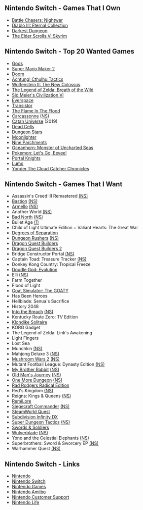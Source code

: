 ## Nintendo Switch - Games That I Own

- [Battle Chasers: Nightwar](https://www.battlechasers.com)
- [Diablo III: Eternal Collection](https://us.diablo3.com/en/switch)
- [Darkest Dungeon](https://www.darkestdungeon.com)
- [The Elder Scrolls V: Skyrim](https://elderscrolls.bethesda.net/en/skyrim)

## Nintendo Switch - Top 20 Wanted Games

- [Gods](https://www.robotriotgames.com/gods_remastered.html)
- [Super Mario Maker 2](https://www.nintendo.com/games/detail/super-mario-maker-2-switch)
- [Doom](https://www.nintendo.com/games/detail/doom-switch)
- [Achtung! Cthulhu Tactics](https://www.nintendo.com/games/detail/achtung-cthulu-tactics-switch)
- [Wolfenstein II: The New Colossus](https://www.nintendo.com/games/detail/wolfenstein-ii-the-new-colossus-switch)
- [The Legend of Zelda: Breath of the Wild](https://www.nintendo.com/games/detail/the-legend-of-zelda-breath-of-the-wild-switch)
- [Sid Meier's Civilization VI](https://www.nintendo.com/games/detail/sid-meiers-civilization-vi-switch)
- [Everspace](https://www.nintendo.com/games/detail/everspace-stellar-edition-switch)
- [Transistor](https://www.nintendo.com/games/detail/transistor-switch)
- [The Flame In The Flood](https://www.nintendo.com/games/detail/the-flame-in-the-flood-complete-edition-switch)
- [Carcassonne](http://www.asmodee-digital.com/en/carcassonne/) [(NS)](https://www.nintendo.com/games/detail/carcassonne-switch)
- [Catan Universe](https://www.nintendo.com/games/detail/catan-universe-switch) (2019)
- [Dead Cells](https://www.nintendo.com/games/detail/dead-cells-switch)
- [Dungeon Stars](https://www.nintendo.com/games/detail/dungeon-stars-switch)
- [Moonlighter](http://moonlighterthegame.com/)
- [Nine Parchments](https://www.nintendo.com/games/detail/nine-parchments-switch)
- [Oceanhorn: Monster of Uncharted Seas](https://www.nintendo.com/games/detail/oceanhorn-monster-of-uncharted-seas-switch)
- [Pokemon: Let's Go, Eevee!](https://www.nintendo.com/games/detail/pokemon-lets-go-eevee-switch)
- [Portal Knights](https://www.nintendo.com/games/detail/portal-knights-switch)
- [Lumo](https://www.nintendo.com/games/detail/lumo-switch)
- [Yonder The Cloud Catcher Chronicles](https://www.nintendo.com/games/detail/yonder-the-cloud-catcher-chronicles-switch)

## Nintendo Switch - Games That I Want

- Assassin's Creed III Remastered [(NS)](https://www.nintendo.com/games/detail/assassins-creed-3-remastered-switch)
- [Bastion](https://www.supergiantgames.com/games/bastion/) [(NS)](https://www.nintendo.com/games/detail/bastion-switch)
- [Armello](https://armello.com) [(NS)](https://www.nintendo.com/games/detail/armello-switch)
- Another World [(NS)](https://www.nintendo.com/games/detail/another-world-switch)
- [Bad North](https://www.badnorth.com) [(NS)](https://www.nintendo.com/games/detail/bad-north-switch)
- Bullet Age [(1)](https://www.nintendo.com/games/detail/bullet-age-switch)
- Child of Light Ultimate Edition + Valiant Hearts: The Great War
- [Degrees of Separation](https://www.nintendo.com/games/detail/degrees-of-separation-switch)
- [Dungeon Rushers](http://dungeon-rushers.com/en/index-en/) [(NS)](https://www.nintendo.com/games/detail/dungeon-rushers-switch)
- [Dragon Quest Builders](https://dragonquest.square-enix-games.com/builders/us/)
- [Dragon Quest Builders 2](https://www.nintendo.com/games/detail/dragon-quest-builders-2-switch)
- Bridge Constructor Portal [(NS)](https://www.nintendo.com/games/detail/bridge-constructor-portal-switch)
- Captain Toad: Treasure Tracker [(NS)](https://www.nintendo.com/games/detail/captain-toad-treasure-tracker-switch)
- Donkey Kong Country: Tropical Freeze
- [Doodle God: Evolution](https://www.nintendo.com/games/detail/doodle-god-evolution-switch)
- Elli [(NS)](https://www.nintendo.com/games/detail/elli-switch)
- Farm Together
- Flood of Light
- [Goat Simulator: The GOATY](https://www.nintendo.com/games/detail/goat-simulator-the-goaty-switch)
- Has Been Heroes
- Hellblade: Senua's Sacrifice
- History 2048
- [Into the Breach](https://subsetgames.com/itb.html) [(NS)](https://www.nintendo.com/games/detail/into-the-breach-switch)
- Kentucky Route Zero: TV Edition
- [Klondike Solitaire](https://www.nintendo.com/games/detail/klondike-solitaire-switch)
- KORG Gadget
- The Legend of Zelda: Link's Awakening
- Light Fingers
- Lost Sea
- Munchkin [(NS)](https://www.nintendo.com/games/detail/munchkin-switch)
- Mahjong Deluxe 3 [(NS)](https://www.nintendo.com/games/detail/mahjong-deluxe-3-switch)
- [Mushroom Wars 2](https://mushroomwars2.com) [(NS)](https://www.nintendo.com/games/detail/mushroom-wars-2-switch)
- Mutant Football League: Dynasty Edition [(NS)](https://www.nintendo.com/games/detail/mutant-football-league-dynasty-edition-switch)
- [My Brother Rabbit](https://mybrotherrabbit.com) [(NS)](https://www.nintendo.com/games/detail/my-brother-rabbit-switch)
- [Old Man's Journey](http://oldmansjourney.com) [(NS)](https://www.nintendo.com/games/detail/old-mans-journey-switch)
- [One More Dungeon](http://statelysnail.com/onemoredungeon) [(NS)](https://www.nintendo.com/games/detail/one-more-dungeon-switch)
- [Rad Rodgers Radical Edition](https://www.nintendo.com/games/detail/rad-rodgers-radical-edition-switch)
- Red's Kingdom [(NS)](https://www.nintendo.com/games/detail/reds-kingdom-switch)
- Reigns: Kings & Queens [(NS)](https://www.nintendo.com/games/detail/reigns-kings-and-queens-switch)
- [RemiLore](https://www.nintendo.com/games/detail/remilore-switch)
- [Siegecraft Commander](http://siegecraftcommander.com) [(NS)](https://www.nintendo.com/games/detail/siegecraft-commander-switch)
- [SteamWorld Quest](https://www.nintendo.com/games/detail/steamworld-quest-switch)
- [Subdivision Infinity DX](https://www.blowfishstudios.com/game/si-dx) 
- [Super Dungeon Tactics](https://www.superdungeontactics.com) [(NS)](https://www.nintendo.com/games/detail/super-dungeon-tactics-switch)
- [Swords & Soldiers](https://www.nintendo.com/games/detail/swords-and-soldiers-switch)
- [Wulverblade](http://wulverblade.com) [(NS)](https://www.nintendo.com/games/detail/wulverblade-switch)
- Yono and the Celestial Elephants [(NS)](https://www.nintendo.com/games/detail/yono-and-the-celestial-elephants-switch)
- Superbrothers: Sword & Sworcery EP [(NS)](https://www.nintendo.com/games/detail/superbrothers-sword-and-sworcery-ep-switch)
- Warhammer Quest [(NS)](https://www.nintendo.com/games/detail/warhammer-quest-switch)

## Nintendo Switch - Links

- [Nintendo](https://www.nintendo.com/)
- [Nintendo Switch](https://www.nintendo.com/switch/)
- [Nintendo Games](https://www.nintendo.com/games/)
- [Nintendo Amiibo](https://www.nintendo.com/amiibo/)
- [Nintendo Customer Support](https://www.nintendo.com/consumer/index.jsp)
- [Nintendo Life](http://www.nintendolife.com/nintendo-switch)


